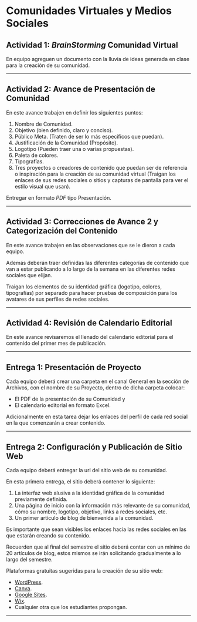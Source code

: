 # Comunidades Virtuales y Medios Sociales

## Actividad 1: _BrainStorming_ Comunidad Virtual

En equipo agreguen un documento con la lluvia de ideas generada en clase para la creación de su comunidad.

---

## Actividad 2: Avance de Presentación de Comunidad

En este avance trabajen en definir los siguientes puntos:

1. ​Nombre de Comunidad.
1. Objetivo (bien definido, claro y conciso).
1. Público Meta. (Traten de ser lo más específicos que puedan).
1. Justificación de la Comunidad (Propósito).
1. Logotipo (Pueden traer una o varias propuestas).
1. Paleta de colores.
1. Tipografías.
1. Tres proyectos o creadores de contenido que puedan ser de referencia o inspiración para la creación de su comunidad virtual (Traigan los enlaces de sus redes sociales o sitios y capturas de pantalla para ver el estilo visual que usan).

Entregar en formato _PDF_ tipo Presentación.

---

## Actividad 3: Correcciones de Avance 2 y Categorización del Contenido

En este avance trabajen en las observaciones que se le dieron a cada equipo.

Además deberán traer definidas las diferentes categorías de contenido que van a estar publicando a lo largo de la semana en las diferentes redes sociales que elijan.

Traigan los elementos de su identidad gráfica (logotipo, colores, tipografías) por separado para hacer pruebas de composición para los avatares de sus perfiles de redes sociales.

---

## Actividad 4: Revisión de Calendario Editorial

En este avance revisaremos el llenado del calendario editorial para el contenido del primer mes de publicación.

---

## Entrega 1: Presentación de Proyecto

Cada equipo deberá crear una carpeta en el canal General en la sección de Archivos, con el nombre de su Proyecto, dentro de dicha carpeta colocar:

- El PDF de la presentación de su Comunidad y
- El calendario editorial en formato Excel.

Adicionalmente en esta tarea dejar los enlaces del perfil de cada red social en la que comenzarán a crear contenido.

---

## Entrega 2: Configuración y Publicación de Sitio Web

Cada equipo deberá entregar la url del sitio web de su comunidad.

En esta primera entrega, el sitio deberá contener lo siguiente:

1. La interfaz web alusiva a la identidad gráfica de la comunidad previamente definida.
1. Una página de inicio con la información más relevante de su comunidad, cómo su nombre, logotipo, objetivo, links a redes sociales, etc.
1. Un primer artículo de blog de bienvenida a la comunidad.

Es importante que sean visibles los enlaces hacia las redes sociales en las que estarán creando su contenido.

Recuerden que al final del semestre el sitio deberá contar con un mínimo de 20 artículos de blog, estos mismos se irán solicitando gradualmente a lo largo del semestre.

Plataformas gratuitas sugeridas para la creación de su sitio web:

- [WordPress](https://wordpress.com/).
- [Canva](https://www.canva.com/es_mx/sitios-web/).
- [Google Sites](https://sites.google.com/).
- [Wix](https://wix.com/).
- Cualquier otra que los estudiantes propongan.

---
